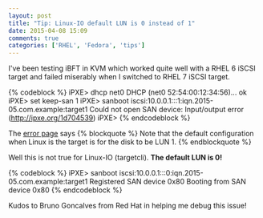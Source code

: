 ```yaml
---
layout: post
title: "Tip: Linux-IO default LUN is 0 instead of 1"
date: 2015-04-08 15:09
comments: true
categories: ['RHEL', 'Fedora', 'tips']
---
```


I've been testing iBFT in KVM which worked quite well with a RHEL 6 iSCSI target
and failed miserably when I switched to RHEL 7 iSCSI target.

{% codeblock %}
iPXE> dhcp net0
DHCP (net0 52:54:00:12:34:56)... ok
iPXE> set keep-san 1
iPXE> sanboot iscsi:10.0.0.1:::1:iqn.2015-05.com.example:target1
Could not open SAN device: Input/output error (http://ipxe.org/1d704539)
iPXE>
{% endcodeblock %}

The [error page](http://ipxe.org/err/1d7045) says
{% blockquote %}
Note that the default configuration when Linux is the target is for the disk to be LUN 1.
{% endblockquote %}

Well this is not true for Linux-IO (targetcli). **The default LUN is 0!**

{% codeblock %}
iPXE> sanboot iscsi:10.0.0.1:::0:iqn.2015-05.com.example:target1
Registered SAN device 0x80
Booting from SAN device 0x80
{% endcodeblock %}

Kudos to Bruno Goncalves from Red Hat in helping me debug this issue!
